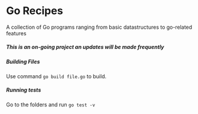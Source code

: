 # Go Recipes
A collection of Go programs ranging from basic datastructures to go-related features

##### This is an on-going project an updates will be made frequently
##### Building Files
Use command `go build file.go` to build.
##### Running tests
Go to the folders and run `go test -v`



